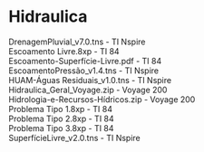 # Hidraulica

DrenagemPluvial_v7.0.tns - TI Nspire <br />
Escoamento Livre.8xp - TI 84 <br />
Escoamento-Superfície-Livre.pdf - TI 84 <br />
EscoamentoPressão_v1.4.tns - TI Nspire <br />
HUAM-Águas Residuais_v1.0.tns - TI Nspire <br />
Hidraulica_Geral_Voyage.zip - Voyage 200 <br />
Hidrologia-e-Recursos-Hídricos.zip - Voyage 200 <br />
Problema Tipo 1.8xp - TI 84 <br />
Problema Tipo 2.8xp - TI 84 <br />
Problema Tipo 3.8xp - TI 84 <br />
SuperfícieLivre_v2.0.tns - TI Nspire <br />
